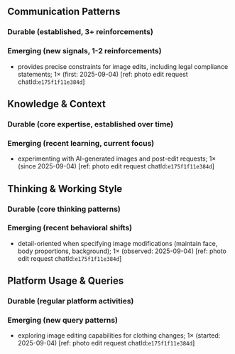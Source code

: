## Communication Patterns
### Durable (established, 3+ reinforcements)

### Emerging (new signals, 1-2 reinforcements)
- provides precise constraints for image edits, including legal compliance statements; 1× (first: 2025-09-04) [ref: photo edit request chatId:`e175f1f11e384d`]

## Knowledge & Context
### Durable (core expertise, established over time)

### Emerging (recent learning, current focus)
- experimenting with AI-generated images and post-edit requests; 1× (since 2025-09-04) [ref: photo edit request chatId:`e175f1f11e384d`]

## Thinking & Working Style
### Durable (core thinking patterns)

### Emerging (recent behavioral shifts)
- detail-oriented when specifying image modifications (maintain face, body proportions, background); 1× (observed: 2025-09-04) [ref: photo edit request chatId:`e175f1f11e384d`]

## Platform Usage & Queries
### Durable (regular platform activities)

### Emerging (new query patterns)
- exploring image editing capabilities for clothing changes; 1× (started: 2025-09-04) [ref: photo edit request chatId:`e175f1f11e384d`]